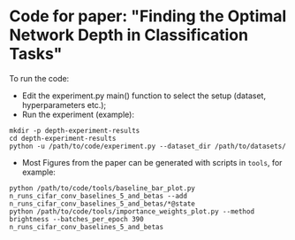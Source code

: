 # Code for paper: "Finding the Optimal Network Depth in Classification Tasks"

To run the code:
 - Edit the experiment.py main() function to select the setup (dataset,  hyperparameters etc.);
 - Run the experiment (example): 
```conda activate cuda100  
mkdir -p depth-experiment-results  
cd depth-experiment-results
python -u /path/to/code/experiment.py --dataset_dir /path/to/datasets/
```
- Most Figures from the paper can be generated with scripts in `tools`, for example:
```
python /path/to/code/tools/baseline_bar_plot.py n_runs_cifar_conv_baselines_5_and_betas --add n_runs_cifar_conv_baselines_5_and_betas/*@state
python /path/to/code/tools/importance_weights_plot.py --method brightness --batches_per_epoch 390 n_runs_cifar_conv_baselines_5_and_betas
```

